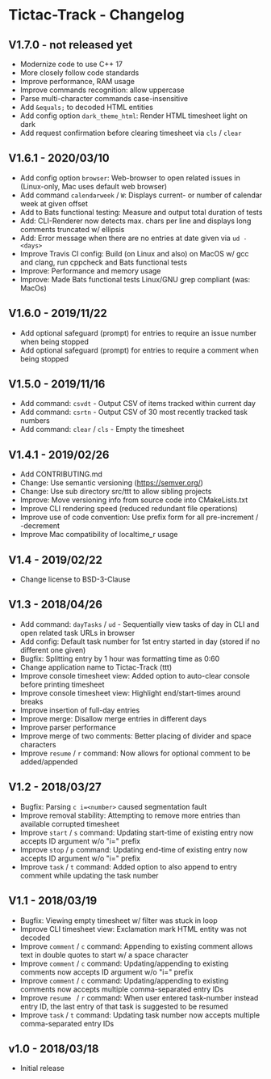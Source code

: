 Tictac-Track - Changelog
========================

V1.7.0 - not released yet
-------------------------
* Modernize code to use C++ 17
* More closely follow code standards
* Improve performance, RAM usage
* Improve commands recognition: allow uppercase
* Parse multi-character commands case-insensitive
* Add `&equals;` to decoded HTML entities
* Add config option `dark_theme_html`: Render HTML timesheet light on dark
* Add request confirmation before clearing timesheet via `cls` / `clear`

V1.6.1 - 2020/03/10
-------------------
* Add config option `browser`: Web-browser to open related issues in (Linux-only, Mac uses default web browser)
* Add command `calendarweek` / `W`: Displays current- or number of calendar week at given offset  
* Add to Bats functional testing: Measure and output total duration of tests
* Add: CLI-Renderer now detects max. chars per line and displays long comments truncated w/ ellipsis 
* Add: Error message when there are no entries at date given via `ud -<days>`   
* Improve Travis CI config: Build (on Linux and also) on MacOS w/ gcc and clang, run cppcheck and Bats functional tests   
* Improve: Performance and memory usage
* Improve: Made Bats functional tests Linux/GNU grep compliant (was: MacOs)

V1.6.0 - 2019/11/22
-------------------
* Add optional safeguard (prompt) for entries to require an issue number when being stopped
* Add optional safeguard (prompt) for entries to require a comment when being stopped

V1.5.0 - 2019/11/16
-------------------
* Add command: `csvdt` - Output CSV of items tracked within current day
* Add command: `csrtn` - Output CSV of 30 most recently tracked task numbers
* Add command: `clear` / `cls` - Empty the timesheet 

V1.4.1 - 2019/02/26
-------------------
* Add CONTRIBUTING.md
* Change: Use semantic versioning (https://semver.org/)
* Change: Use sub directory src/ttt to allow sibling projects
* Improve: Move versioning info from source code into CMakeLists.txt
* Improve CLI rendering speed (reduced redundant file operations)
* Improve use of code convention: Use prefix form for all pre-increment / -decrement
* Improve Mac compatibility of localtime_r usage

V1.4 - 2019/02/22
-----------------
* Change license to BSD-3-Clause

V1.3 - 2018/04/26
-----------------
* Add command: `dayTasks` / `ud` - Sequentially view tasks of day in CLI and open related task URLs in browser
* Add config: Default task number for 1st entry started in day (stored if no different one given) 
* Bugfix: Splitting entry by 1 hour was formatting time as 0:60
* Change application name to Tictac-Track (ttt)
* Improve console timesheet view: Added option to auto-clear console before printing timesheet
* Improve console timesheet view: Highlight end/start-times around breaks
* Improve insertion of full-day entries
* Improve merge: Disallow merge entries in different days
* Improve parser performance
* Improve merge of two comments: Better placing of divider and space characters
* Improve `resume` / `r` command: Now allows for optional comment to be added/appended

V1.2 - 2018/03/27
-----------------
* Bugfix: Parsing `c i=<number>` caused segmentation fault
* Improve removal stability: Attempting to remove more entries than available corrupted timesheet
* Improve `start` / `s` command: Updating start-time of existing entry now accepts ID argument w/o "i=" prefix
* Improve `stop` / `p` command: Updating end-time of existing entry now accepts ID argument w/o "i=" prefix
* Improve `task` / `t` command: Added option to also append to entry comment while updating the task number 

V1.1 - 2018/03/19
-----------------
* Bugfix: Viewing empty timesheet w/ filter was stuck in loop
* Improve CLI timesheet view: Exclamation mark HTML entity was not decoded 
* Improve `comment` / `c` command: Appending to existing comment allows text in double quotes to start w/ a space character
* Improve `comment` / `c` command: Updating/appending to existing comments now accepts ID argument w/o "i=" prefix
* Improve `comment` / `c` command: Updating/appending to existing comments now accepts multiple comma-separated entry IDs 
* Improve `resume ` / `r` command: When user entered task-number instead entry ID, the last entry of that task is suggested to be resumed
* Improve `task` / `t` command: Updating task number now accepts multiple comma-separated entry IDs 

v1.0 - 2018/03/18
-----------------
* Initial release
